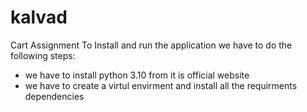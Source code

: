 # kalvad
Cart Assignment 
To Install and run the application we have to do the following steps:
- we have to install python 3.10 from it is official website
- we have to create a virtul envirment and install all the requirments dependencies
